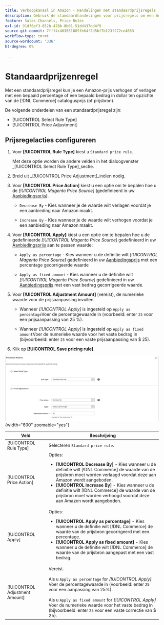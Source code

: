 ```yaml
---
title: Verkoopkanaal in Amazon - Handelingen met standaardprijsregels
description: Gebruik de standaardhandelingen voor prijsregels om een Amazon-aanbiedingsprijs te verhogen of te verlagen ten opzichte van de catalogusprijs (of de prijsbron) van de Handel.
feature: Sales Channels, Price Rules
exl-id: 91df6ef3-852b-478b-8b01-51dd437dd4f9
source-git-commit: 7fff4c463551089fb64f2d5bf7bf23f272ce4663
workflow-type: tm+mt
source-wordcount: '336'
ht-degree: 0%

---
```


# Standaardprijzenregel

Met een standaardprijsregel kun je een Amazon-prijs verhogen of verlagen met een bepaald percentage of een bepaald bedrag in dollar ten opzichte van de [!DNL Commerce] catalogusprijs (of prijsbron).

De volgende onderdelen van een standaardprijsregel zijn:

- [!UICONTROL Select Rule Type]
- [!UICONTROL Price Adjustment]

## Prijsregelacties configureren

1. Voor **[!UICONTROL Rule Type]** kiest u `Standard price rule`.

   Met deze optie worden de andere velden in het dialoogvenster _[!UICONTROL Select Rule Type]_sectie.

1. Breid uit _[!UICONTROL Price Adjustment]_indien nodig.

1. Voor **[!UICONTROL Price Action]** kiest u een optie om te bepalen hoe u de *[!UICONTROL Magento Price Source]* (gedefinieerd in uw [Aanbiedingsprijs](./listing-price.md)).

   - `Decrease By` - Kies wanneer je de waarde wilt verlagen voordat je een aanbieding naar Amazon maakt.

   - `Increase By` - Kies wanneer je de waarde wilt verhogen voordat je een aanbieding naar Amazon maakt.

1. Voor **[!UICONTROL Apply]** kiest u een optie om te bepalen hoe u de gedefinieerde *[!UICONTROL Magento Price Source]* gedefinieerd in uw [Aanbiedingsprijs](./listing-price.md) aan te passen waarde:

   - `Apply as percentage` - Kies wanneer u de definitie wilt *[!UICONTROL Magento Price Source]* gedefinieerd in uw [Aanbiedingsprijs](./listing-price.md) met een percentage gecorrigeerde waarde

   - `Apply as fixed amount` - Kies wanneer u de definitie wilt *[!UICONTROL Magento Price Source]* gedefinieerd in uw [Aanbiedingsprijs](./listing-price.md) met een vast bedrag gecorrigeerde waarde.

1. Voor **[!UICONTROL Adjustment Amount]** (vereist), de numerieke waarde voor de prijsaanpassing invullen.

   - Wanneer *[!UICONTROL Apply]* is ingesteld op `Apply as percentage`Voer de percentagewaarde in (voorbeeld: enter `25` voor een prijsaanpassing van 25 %).

   - Wanneer *[!UICONTROL Apply]* is ingesteld op `Apply as fixed amount`Voer de numerieke waarde voor het vaste bedrag in (bijvoorbeeld: enter `25` voor een vaste prijsaanpassing van $ 25).

1. Klik op **[!UICONTROL Save pricing rule]**.

![Standaardprijsregel](assets/ob-price-rule-action-standard-example.png){width="600" zoomable="yes"}

| Veld | Beschrijving |
|--------------------------------|-----------------------------------------------------------------------------------------------------------------------------------------------------------------------------------------------------------------------------------------------------------------------------------------------------------------------------------|
| [!UICONTROL Rule Type] | Selecteren `Standard price rule`. |
| [!UICONTROL Price Action] | Opties:<ul><li>**[!UICONTROL Decrease By]** - Kies wanneer u de definitie wilt [!DNL Commerce] de waarde van de prijsbron moet worden verlaagd voordat deze aan Amazon wordt aangeboden.</li><li>**[!UICONTROL Increase By]** - Kies wanneer u de definitie wilt [!DNL Commerce] de waarde van de prijsbron moet worden verhoogd voordat deze aan Amazon wordt aangeboden.</li></ul> |
| [!UICONTROL Apply] | Opties:<ul><li>**[!UICONTROL Apply as percentage]** - Kies wanneer u de definitie wilt [!DNL Commerce] de waarde van de prijsbron gecorrigeerd met een percentage.</li><li>**[!UICONTROL Apply as fixed amount]** - Kies wanneer u de definitie wilt [!DNL Commerce] de waarde van de prijsbron aangepast met een vast bedrag.</li></ul> |
| [!UICONTROL Adjustment Amount] | Vereist.<br><br>Als u `Apply as percentage` for *[!UICONTROL Apply]* Voer de percentagewaarde in (voorbeeld: enter `25` voor een aanpassing van 25%).<br><br>Als u `Apply as fixed amount` for *[!UICONTROL Apply]* Voer de numerieke waarde voor het vaste bedrag in (bijvoorbeeld: enter `25` voor een vaste correctie van $ 25). |
